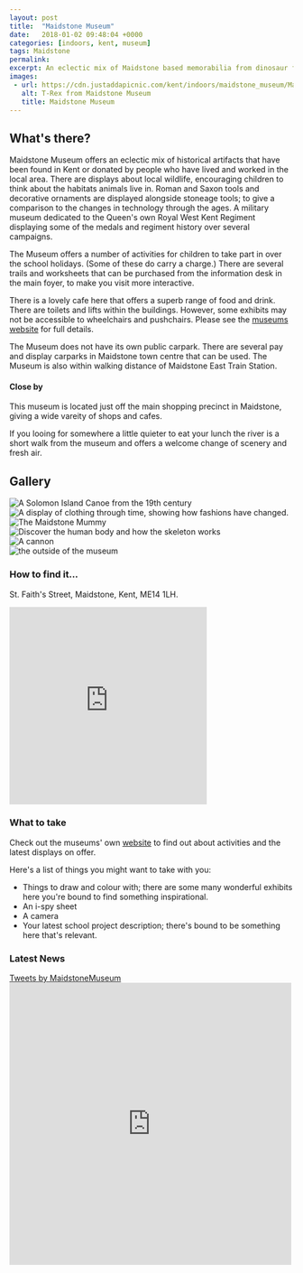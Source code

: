 ```yaml
--- 
layout: post
title:  "Maidstone Museum"
date:   2018-01-02 09:48:04 +0000
categories: [indoors, kent, museum]
tags: Maidstone
permalink: 
excerpt: An eclectic mix of Maidstone based memorabilia from dinosaur fossils to World War 2 medals and uniforms.  Trails to follow, costumes to try on, ancient artifacts and tools and a dinosaur to hunt.
images:
 - url: https://cdn.justaddapicnic.com/kent/indoors/maidstone_museum/Maidstone_Museum4.jpg
   alt: T-Rex from Maidstone Museum
   title: Maidstone Museum
---
```


## What's there?
Maidstone Museum offers an eclectic mix of historical artifacts that have been found in Kent or donated by people who have lived and worked in the local area. There are displays about local wildlife, encouraging children to think about the habitats animals live in. Roman and Saxon tools and decorative ornaments are displayed alongside stoneage tools; to give a comparison to the changes in technology through the ages. A military museum dedicated to the Queen's own Royal West Kent Regiment displaying some of the medals and regiment history over several campaigns.

The Museum offers a number of activities for children to take part in over the school holidays. (Some of these do carry a charge.) There are several trails and worksheets that can be purchased from the information desk in the main foyer, to make you visit more interactive.

There is a lovely cafe here that offers a superb range of food and drink.  There are toilets and lifts within the buildings.  However, some exhibits may not be accessible to wheelchairs and pushchairs.  Please see the [museums website](http://www.maidstonemuseum.org) for full details.

The Museum does not have its own public carpark. There are several pay and display carparks in Maidstone town centre that can be used. The Museum is also within walking distance of Maidstone East Train Station.

#### Close by

This museum is located just off the main shopping precinct in Maidstone, giving a wide vareity of shops and cafes.

If you looing for somewhere a little quieter to eat your lunch the river is a short walk from the museum and offers a welcome change of scenery and fresh air.

## Gallery

<div class="container">
<div class="row">

<div class="col-md-4">
  <div class="card" id="portrait">
    <img src="https://cdn.justaddapicnic.com/kent/indoors/maidstone_museum/Maidstone_Museum1.jpg" alt="A Solomon Island Canoe from the 19th century" class="img-fluid">
  </div>

  <div class="card" id="landscape">
    <img src="https://cdn.justaddapicnic.com/kent/indoors/maidstone_museum/Maidstone_Museum5.jpg" alt="A display of clothing through time, showing how fashions have changed." class="img-fluid">
  </div>
</div>

<div class="col-md-4">
  <div class="card" id="portrait">
    <img src="https://cdn.justaddapicnic.com/kent/indoors/maidstone_museum/Maidstone_Museum7.jpg" alt="The Maidstone Mummy" class="img-fluid">
  </div>

  <div class="card" id="landscape">
    <img src="https://cdn.justaddapicnic.com/kent/indoors/maidstone_museum/Maidstone_Museum2.jpg" alt="Discover the human body and how the skeleton works" class="img-fluid">
  </div>
</div>

<div class="col-md-4">
  <div class="card" id="portrait">
    <img src="https://cdn.justaddapicnic.com/kent/indoors/maidstone_museum/Maidstone_Museum8.jpg" alt="A cannon" class="img-fluid">
  </div>

  <div class="card" id="landscape">
    <img src="https://cdn.justaddapicnic.com/kent/indoors/maidstone_museum/Maidstone_Museum9.jpg" alt="the outside of the museum" class="img-fluid">
  </div>
</div>

</div>      
</div>



### How to find it...
St. Faith's Street, Maidstone, Kent, ME14 1LH.

<iframe src="https://www.google.com/maps/embed?pb=!1m18!1m12!1m3!1d2495.9075958316066!2d0.5182719516302025!3d51.27601997949763!2m3!1f0!2f0!3f0!3m2!1i1024!2i768!4f13.1!3m3!1m2!1s0x47df32316326c8df%3A0xd35739d682ffcb9!2sMaidstone+Museum!5e0!3m2!1sen!2suk!4v1511218092007" width="350" height="350" frameborder="0" style="border:0" allowfullscreen></iframe>



### What to take
Check out the museums' own [website](http://www.maidstonemuseum.org) to find out about activities and the latest displays on offer. 

Here's a list of things you might want to take with you:
* Things to draw and colour with; there are some many wonderful exhibits here you're bound to find something inspirational.
* An i-spy sheet
* A camera
* Your latest school project description; there's bound to be something here that's relevant.

### Latest News


<div class="container">
  <div class="row">
    <div class="col-md-6">
      <a class="twitter-timeline" data-width="500" data-height="500" href="https://twitter.com/MaidstoneMuseum?ref_src=twsrc%5Etfw">Tweets by MaidstoneMuseum</a> <script async src="https://platform.twitter.com/widgets.js" charset="utf-8"></script>
    </div>
  
  <div class="col-md-6">
    <iframe src="https://www.facebook.com/plugins/page.php?href=https%3A%2F%2Fwww.facebook.com%2FMaidstoneMuseum%2F&tabs=timeline&width=500&height=500&small_header=true&adapt_container_width=true&hide_cover=false&show_facepile=true&appId" width="500" height="500" style="border:none;overflow:hidden" scrolling="no" frameborder="0" allowTransparency="true" allow="encrypted-media"></iframe>
  </div>
</div>
</div>
